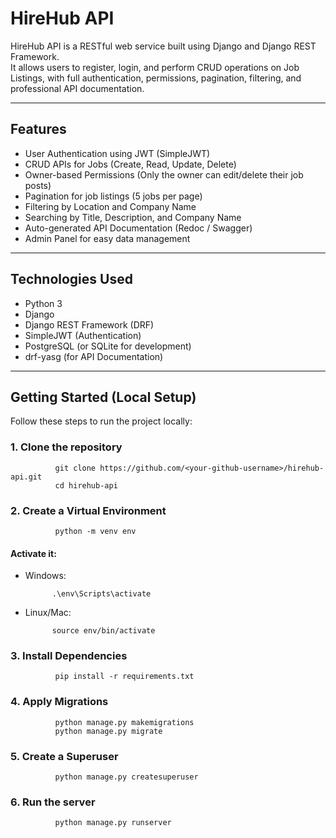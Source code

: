 # HireHub API 

HireHub API is a RESTful web service built using Django and Django REST Framework.  
It allows users to register, login, and perform CRUD operations on Job Listings, with full authentication, permissions, pagination, filtering, and professional API documentation.

---

##  Features

- User Authentication using JWT (SimpleJWT)
- CRUD APIs for Jobs (Create, Read, Update, Delete)
- Owner-based Permissions (Only the owner can edit/delete their job posts)
- Pagination for job listings (5 jobs per page)
- Filtering by Location and Company Name
- Searching by Title, Description, and Company Name
- Auto-generated API Documentation (Redoc / Swagger)
- Admin Panel for easy data management

---

##  Technologies Used

- Python 3
- Django
- Django REST Framework (DRF)
- SimpleJWT (Authentication)
- PostgreSQL (or SQLite for development)
- drf-yasg (for API Documentation)

---

##  Getting Started (Local Setup)

Follow these steps to run the project locally:

### 1. Clone the repository


              git clone https://github.com/<your-github-username>/hirehub-api.git
              cd hirehub-api

            
### 2. Create a Virtual Environment
              python -m venv env
              
#### Activate it:
  - Windows:
    
              .\env\Scripts\activate
    
  - Linux/Mac:
      
              source env/bin/activate

### 3. Install Dependencies

              pip install -r requirements.txt

 ### 4. Apply Migrations

              python manage.py makemigrations
              python manage.py migrate
 

 ### 5. Create a Superuser
              python manage.py createsuperuser

### 6. Run the server

              python manage.py runserver
